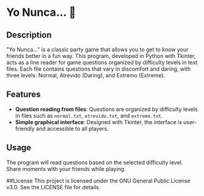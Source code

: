# Yo Nunca... 🎉

## Description
"Yo Nunca..." is a classic party game that allows you to get to know your friends better in a fun way. This program, developed in Python with Tkinter, acts as a line reader for game questions organized by difficulty levels in text files. Each file contains questions that vary in discomfort and daring, with three levels: Normal, Atrevido (Daring), and Extremo (Extreme).

## Features
- **Question reading from files**: Questions are organized by difficulty levels in files such as `normal.txt`, `atrevido.txt`, and `extremo.txt`.
- **Simple graphical interface**: Designed with Tkinter, the interface is user-friendly and accessible to all players.

## Usage
The program will read questions based on the selected difficulty level.
Share moments with your friends while playing.

##License
This project is licensed under the GNU General Public License v3.0. See the LICENSE file for details.
